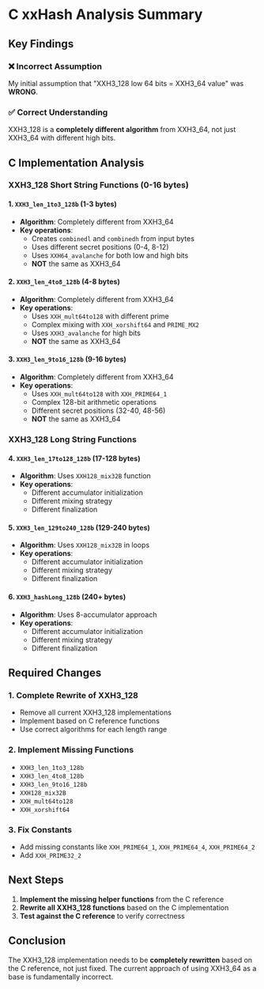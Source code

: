 # C xxHash Analysis Summary

## Key Findings

### ❌ **Incorrect Assumption**
My initial assumption that "XXH3_128 low 64 bits = XXH3_64 value" was **WRONG**.

### ✅ **Correct Understanding**
XXH3_128 is a **completely different algorithm** from XXH3_64, not just XXH3_64 with different high bits.

## C Implementation Analysis

### XXH3_128 Short String Functions (0-16 bytes)

#### 1. `XXH3_len_1to3_128b` (1-3 bytes)
- **Algorithm**: Completely different from XXH3_64
- **Key operations**:
  - Creates `combinedl` and `combinedh` from input bytes
  - Uses different secret positions (0-4, 8-12)
  - Uses `XXH64_avalanche` for both low and high bits
  - **NOT** the same as XXH3_64

#### 2. `XXH3_len_4to8_128b` (4-8 bytes)  
- **Algorithm**: Completely different from XXH3_64
- **Key operations**:
  - Uses `XXH_mult64to128` with different prime
  - Complex mixing with `XXH_xorshift64` and `PRIME_MX2`
  - Uses `XXH3_avalanche` for high bits
  - **NOT** the same as XXH3_64

#### 3. `XXH3_len_9to16_128b` (9-16 bytes)
- **Algorithm**: Completely different from XXH3_64
- **Key operations**:
  - Uses `XXH_mult64to128` with `XXH_PRIME64_1`
  - Complex 128-bit arithmetic operations
  - Different secret positions (32-40, 48-56)
  - **NOT** the same as XXH3_64

### XXH3_128 Long String Functions

#### 4. `XXH3_len_17to128_128b` (17-128 bytes)
- **Algorithm**: Uses `XXH128_mix32B` function
- **Key operations**:
  - Different accumulator initialization
  - Different mixing strategy
  - Different finalization

#### 5. `XXH3_len_129to240_128b` (129-240 bytes)
- **Algorithm**: Uses `XXH128_mix32B` in loops
- **Key operations**:
  - Different accumulator initialization
  - Different mixing strategy
  - Different finalization

#### 6. `XXH3_hashLong_128b` (240+ bytes)
- **Algorithm**: Uses 8-accumulator approach
- **Key operations**:
  - Different accumulator initialization
  - Different mixing strategy
  - Different finalization

## Required Changes

### 1. **Complete Rewrite of XXH3_128**
- Remove all current XXH3_128 implementations
- Implement based on C reference functions
- Use correct algorithms for each length range

### 2. **Implement Missing Functions**
- `XXH3_len_1to3_128b`
- `XXH3_len_4to8_128b` 
- `XXH3_len_9to16_128b`
- `XXH128_mix32B`
- `XXH_mult64to128`
- `XXH_xorshift64`

### 3. **Fix Constants**
- Add missing constants like `XXH_PRIME64_1`, `XXH_PRIME64_4`, `XXH_PRIME64_2`
- Add `XXH_PRIME32_2`

## Next Steps

1. **Implement the missing helper functions** from the C reference
2. **Rewrite all XXH3_128 functions** based on the C implementation
3. **Test against the C reference** to verify correctness

## Conclusion

The XXH3_128 implementation needs to be **completely rewritten** based on the C reference, not just fixed. The current approach of using XXH3_64 as a base is fundamentally incorrect.